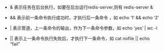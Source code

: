 - &  表示任务在后台执行，如要在后台运行redis-server,则有  redis-server &

- && 表示前一条命令执行成功时，才执行后一条命令 ，如 echo ‘1‘ && echo ‘2’    

- | 表示管道，上一条命令的输出，作为下一条命令参数，如 echo ‘yes’ | wc -l

- || 表示上一条命令执行失败后，才执行下一条命令，如 cat nofile || echo “fail”
